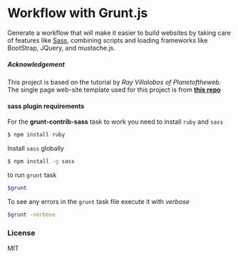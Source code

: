 # Workflow with Grunt.js

Generate a workflow that will make it easier to build websites by taking care of features like [Sass](https://sass-lang.com/), combining scripts and loading frameworks like BootStrap, JQuery, and mustache.js. 

##### Acknowledgement

This project is based on the tutorial by _Ray Villalobos of Planetoftheweb_. The single page web-site template used for this project is from [**this repo**](https://github.com/planetoftheweb/gruntworkflows/tree/01_02_begin) 

#### sass plugin requirements


For the **grunt-contrib-sass** task to work you need to install `ruby` and `sass`

```sh
$ npm install ruby
```
Install `sass` globally

```sh
$ npm install -g sass
```

to run `grunt` task

```sh
$grunt
```

To see any errors in the `grunt` task file execute it with *verbose*
```sh
$grunt -verbose
```


### License

MIT
